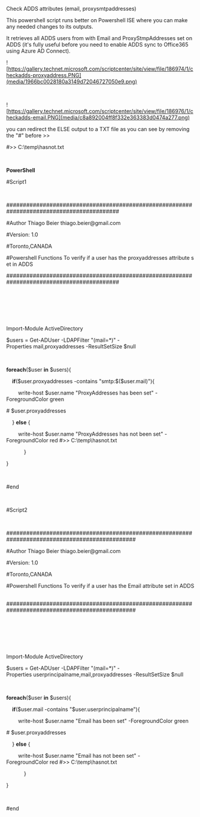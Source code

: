 Check ADDS attributes (email, proxysmtpaddresses)

This powershell script runs better on Powershell ISE where you can make any
needed changes to its outputs.

It retrieves all ADDS users from with Email and ProxyStmpAddresses set on ADDS
(it's fully useful before you need to enable ADDS sync to Office365 using Azure
AD Connect).

![https://gallery.technet.microsoft.com/scriptcenter/site/view/file/186974/1/checkadds-proxyaddress.PNG](media/1966bc0028180a3149d72046727050e9.png)

 

![https://gallery.technet.microsoft.com/scriptcenter/site/view/file/186976/1/checkadds-email.PNG](media/c8a892004ff8f332e363383d0474a277.png)

you can redirect the ELSE output to a TXT file as you can see by removing the
"\#" before \>\> 

\#\>\> C:\\temp\\hasnot.txt 

 

**PowerShell**

\#Script1 

 

\#\#\#\#\#\#\#\#\#\#\#\#\#\#\#\#\#\#\#\#\#\#\#\#\#\#\#\#\#\#\#\#\#\#\#\#\#\#\#\#\#\#\#\#\#\#\#\#\#\#\#\#\#\#\#\#\#\#\#\#\#\#\#\#\#\#\#\#\#\#\#\#\#\#\#\#\#\#\#\#\#\#\#\#\#\#\#\#\#\# 

\#Author Thiago Beier thiago.beier\@gmail.com  

\#Version: 1.0  

\#Toronto,CANADA  

\#Powershell Functions To verify if a user has the proxyaddresses attribute set in ADDS 

\#\#\#\#\#\#\#\#\#\#\#\#\#\#\#\#\#\#\#\#\#\#\#\#\#\#\#\#\#\#\#\#\#\#\#\#\#\#\#\#\#\#\#\#\#\#\#\#\#\#\#\#\#\#\#\#\#\#\#\#\#\#\#\#\#\#\#\#\#\#\#\#\#\#\#\#\#\#\#\#\#\#\#\#\#\#\#\#\#\# 

 

 

 

Import-Module ActiveDirectory 

\$users = Get-ADUser -LDAPFilter "(mail=\*)" -Properties mail,proxyaddresses -ResultSetSize \$null 

 

**foreach**(\$user **in** \$users){ 

    **if**(\$user.proxyaddresses -contains "smtp:\$(\$user.mail)"){ 

        write-host \$user.name "ProxyAddresses has been set" -ForegroundColor green 

\# \$user.proxyaddresses  

    } **else** { 

        write-host \$user.name "ProxyAddresses has not been set" -ForegroundColor red \#\>\> C:\\temp\\hasnot.txt 

            } 

} 

 

\#end 

 

\#Script2 

 

\#\#\#\#\#\#\#\#\#\#\#\#\#\#\#\#\#\#\#\#\#\#\#\#\#\#\#\#\#\#\#\#\#\#\#\#\#\#\#\#\#\#\#\#\#\#\#\#\#\#\#\#\#\#\#\#\#\#\#\#\#\#\#\#\#\#\#\#\#\#\#\#\#\#\#\#\#\#\#\#\#\#\#\#\#\#\#\#\#\#\#\#\#\#\# 

\#Author Thiago Beier thiago.beier\@gmail.com  

\#Version: 1.0  

\#Toronto,CANADA  

\#Powershell Functions To verify if a user has the Email attribute set in ADDS 

\#\#\#\#\#\#\#\#\#\#\#\#\#\#\#\#\#\#\#\#\#\#\#\#\#\#\#\#\#\#\#\#\#\#\#\#\#\#\#\#\#\#\#\#\#\#\#\#\#\#\#\#\#\#\#\#\#\#\#\#\#\#\#\#\#\#\#\#\#\#\#\#\#\#\#\#\#\#\#\#\#\#\#\#\#\#\#\#\#\#\#\#\#\#\# 

 

 

 

Import-Module ActiveDirectory 

\$users = Get-ADUser -LDAPFilter "(mail=\*)" -Properties userprincipalname,mail,proxyaddresses -ResultSetSize \$null 

 

**foreach**(\$user **in** \$users){ 

    **if**(\$user.mail -contains "\$user.userprincipalname"){ 

        write-host \$user.name "Email has been set" -ForegroundColor green 

\# \$user.proxyaddresses  

    } **else** { 

        write-host \$user.name "Email has not been set" -ForegroundColor red \#\>\> C:\\temp\\hasnot.txt 

            } 

} 

 

\#end

 
